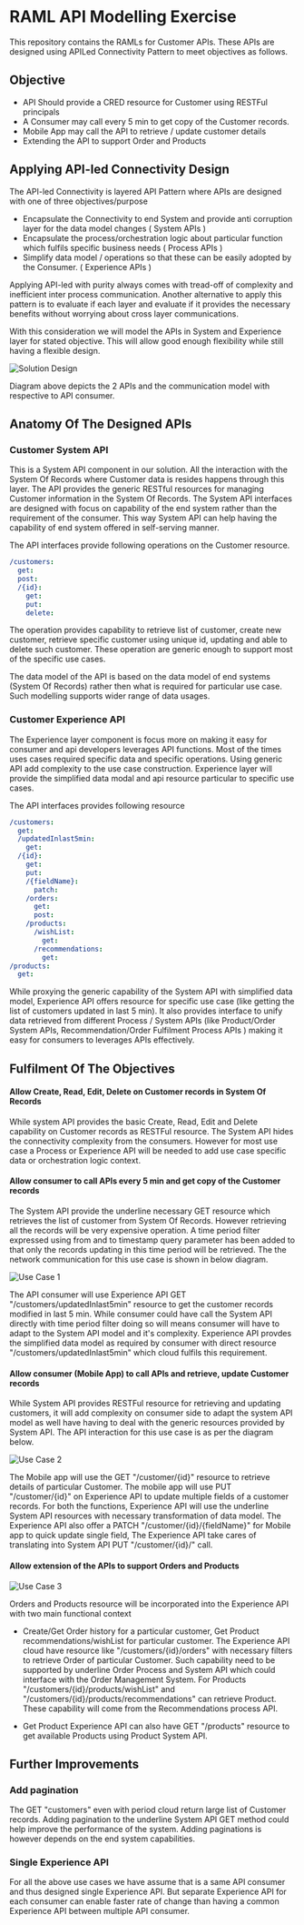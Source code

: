 # RAML API Modelling Exercise
This repository contains the RAMLs for Customer APIs. These APIs are designed using APILed Connectivity Pattern to meet objectives as follows.

## Objective
* API Should provide a CRED resource for Customer using RESTFul principals
* A Consumer may call every 5 min to get copy of the Customer records.
* Mobile App may call the API to retrieve / update customer details
* Extending the API to support Order and Products

## Applying API-led Connectivity Design
The API-led Connectivity is layered API Pattern where APIs are designed with one of three objectives/purpose
- Encapsulate the Connectivity to end System and provide anti corruption layer for the data model changes ( System APIs )
- Encapsulate the process/orchestration logic about particular function which fulfils specific business needs ( Process APIs )
- Simplify data model / operations so that these can be easily adopted by the Consumer. ( Experience APIs )

Applying API-led with purity always comes with tread-off of complexity and inefficient inter process communication. Another alternative to apply this pattern is to evaluate if each layer and evaluate if it provides the necessary benefits without worrying about cross layer communications.

With this consideration we will model the APIs in System and Experience layer for stated objective. This will allow good enough flexibility while still having a flexible design.

![Solution Design](images/Solution.jpg?raw=true "Solution Design")

Diagram above depicts the 2 APIs and the communication model with respective to API consumer.

## Anatomy Of The Designed APIs
### Customer System API
This is a System API component in our solution. All the interaction with the System Of Records where Customer data is resides happens through this layer.
The API provides the generic RESTful resources for managing Customer information in the System Of Records. The System API interfaces are designed with focus on capability of the end system rather than the requirement of the consumer. This way System API can help having the capability of end system offered in self-serving manner.

The API interfaces provide following operations on the Customer resource.
```yaml
/customers:
  get:
  post:
  /{id}:
    get:
    put:
    delete:  
```
The operation provides capability to retrieve list of customer, create new customer, retrieve specific customer using unique id, updating and able to delete such customer. These operation are generic enough to support most of the specific use cases.

The data model of the API is based on the data model of end systems (System Of Records) rather then what is required for particular use case. Such modelling supports wider range of data usages.

### Customer Experience API
The Experience layer component is focus more on making it easy for consumer and api developers leverages API  functions. Most of the times uses cases required specific data and specific operations. Using generic API add complexity to the use case construction. Experience layer will provide the simplified data modal and api resource particular to specific use cases.

The API interfaces provides following resource

```yaml
/customers:
  get:
  /updatedInlast5min:
    get:
  /{id}:
    get:
    put:
    /{fieldName}:
      patch:
    /orders:
      get:
      post:
    /products:
      /wishList:
        get:
      /recommendations:
        get:
/products:
  get:
```
While proxying the generic capability of the System API with simplified data model, Experience API offers resource for specific use case (like getting the list of customers updated in last 5 min). It also provides interface to unify data retrieved from different Process / System APIs (like Product/Order System APIs, Recommendation/Order Fulfilment Process APIs ) making it easy for consumers to leverages APIs effectively.

## Fulfilment Of The Objectives
#### Allow Create, Read, Edit, Delete on Customer records in System Of Records
While system API provides the basic Create, Read, Edit and Delete capability on Customer records as RESTFul resource. The System API hides the connectivity complexity from the consumers. However for most use case a Process or Experience API will be needed to add use case specific data or orchestration logic context.

#### Allow consumer to call APIs every 5 min and get copy of the Customer records
The System API provide the underline necessary GET resource which retrieves the list of customer from System Of Records. However retrieving all the records will be very expensive operation. A time period filter expressed using from and to timestamp query parameter has been added to that only the records updating in this time period will be retrieved.
The the network communication for this use case is shown in below diagram.

![Use Case 1](images/UC1.jpg?raw=true "Use Case 1")

The API consumer will use Experience API GET "/customers/updatedInlast5min" resource to get the customer records modified in last 5 min. While consumer could have call the System API directly with time period filter doing so will means consumer will have to adapt to the System API model and it's complexity. Experience API provdes the simplified data model as required by consumer with direct resource "/customers/updatedInlast5min" which cloud fulfils this requirement.

#### Allow consumer (Mobile App) to call APIs and retrieve, update Customer records
While System API provides RESTFul resource for retrieving and updating customers, it will add complexity on consumer side to
adapt the system API model as well have having to deal with the generic resources provided by System API.
The API interaction for this use case is as per the diagram below.

![Use Case 2](images/UC2.jpg?raw=true "Use Case 2")

The Mobile app will use the GET "/customer/{id}" resource to retrieve details of particular Customer.
The mobile app will use PUT "/customer/{id}" on Experience API to update multiple fields of a customer records. For both the functions, Experience API will use the underline System API resources with necessary transformation of data model.
The Experience API also offer a PATCH "/customer/{id}/{fieldName}" for Mobile app to quick update single field, The Experience API take cares of translating into System API PUT "/customer/{id}/" call.

#### Allow extension of the APIs to support Orders and Products

![Use Case 3](images/UC3.jpg?raw=true "Use Case 3")

Orders and Products resource will be incorporated into the Experience API with two main functional context
* Create/Get Order history for a particular customer, Get Product recommendations/wishList for particular customer.
The Experience API cloud have resource like "/customers/{id}/orders" with necessary filters to retrieve Order of particular Customer. Such capability need to be supported by underline Order Process and System API which could interface with the Order Management System.
For Products "/customers/{id}/products/wishList" and "/customers/{id}/products/recommendations" can retrieve Product. These capability will come from the Recommendations process API.

* Get Product
Experience API can also have GET "/products" resource to get available Products using Product System API.

## Further Improvements
### Add pagination
The GET "customers" even with period cloud return large list of Customer records. Adding pagination to the underline System API GET method could help improve the performance of the system. Adding paginations is however depends on the end system capabilities.

### Single Experience API
For all the above use cases we have assume that is a same API consumer and thus designed single Experience API. But separate Experience API for each consumer can enable faster rate of change than having a common Experience API between multiple API consumer.

